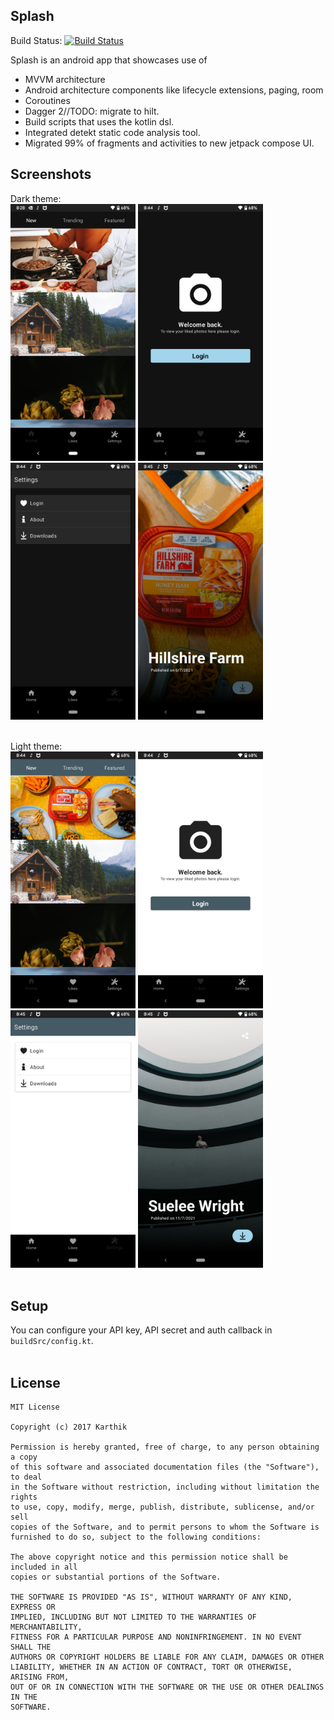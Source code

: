 ## Splash  
Build Status: [![Build Status](https://app.bitrise.io/app/148bcaee35a29293/status.svg?token=GfxLmo6-yd14y4FlSrLM-Q&branch=develop)](https://app.bitrise.io/app/148bcaee35a29293)

Splash is an android app that showcases use of 
 - MVVM architecture
 - Android architecture components like lifecycle extensions, paging, room
 - Coroutines 
 - Dagger 2//TODO: migrate to hilt.
 - Build scripts that uses the kotlin dsl.
 - Integrated detekt static code analysis tool.
 - Migrated 99% of fragments and activities to new jetpack compose UI.
 
 
 ## Screenshots
 Dark theme: <br/>
 <img src="https://github.com/adb-shell/Splash/blob/develop/assets/dark-1.png" width="200">
 <img src="https://github.com/adb-shell/Splash/blob/develop/assets/dark-2.png" width="200">
 <img src="https://github.com/adb-shell/Splash/blob/develop/assets/dark-3.png" width="200">
 <img src="https://github.com/adb-shell/Splash/blob/develop/assets/dark-4.png" width="200"><br/><br/>
 
 Light theme: <br/>
 <img src="https://github.com/adb-shell/Splash/blob/develop/assets/light-1.png" width="200">
 <img src="https://github.com/adb-shell/Splash/blob/develop/assets/light-2.png" width="200">
 <img src="https://github.com/adb-shell/Splash/blob/develop/assets/light-3.png" width="200">
 <img src="https://github.com/adb-shell/Splash/blob/develop/assets/light-4.png" width="200"><br/><br/> 

## Setup
You can configure your API key, API secret and auth callback in `buildSrc/config.kt`.<br/><br/>


## License
```
MIT License

Copyright (c) 2017 Karthik

Permission is hereby granted, free of charge, to any person obtaining a copy
of this software and associated documentation files (the "Software"), to deal
in the Software without restriction, including without limitation the rights
to use, copy, modify, merge, publish, distribute, sublicense, and/or sell
copies of the Software, and to permit persons to whom the Software is
furnished to do so, subject to the following conditions:

The above copyright notice and this permission notice shall be included in all
copies or substantial portions of the Software.

THE SOFTWARE IS PROVIDED "AS IS", WITHOUT WARRANTY OF ANY KIND, EXPRESS OR
IMPLIED, INCLUDING BUT NOT LIMITED TO THE WARRANTIES OF MERCHANTABILITY,
FITNESS FOR A PARTICULAR PURPOSE AND NONINFRINGEMENT. IN NO EVENT SHALL THE
AUTHORS OR COPYRIGHT HOLDERS BE LIABLE FOR ANY CLAIM, DAMAGES OR OTHER
LIABILITY, WHETHER IN AN ACTION OF CONTRACT, TORT OR OTHERWISE, ARISING FROM,
OUT OF OR IN CONNECTION WITH THE SOFTWARE OR THE USE OR OTHER DEALINGS IN THE
SOFTWARE.
```
